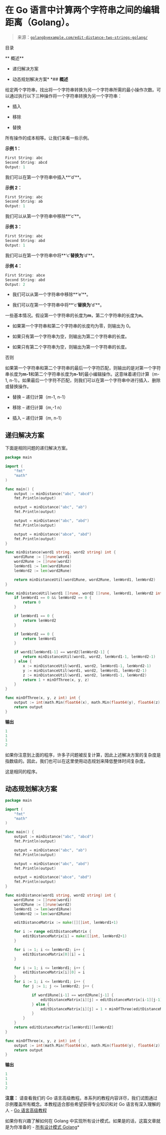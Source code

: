 <!--yml

类别：未分类

日期：2024-10-13 06:44:43

-->

# 在 Go 语言中计算两个字符串之间的编辑距离（Golang）。

> 来源：[`golangbyexample.com/edit-distance-two-strings-golang/`](https://golangbyexample.com/edit-distance-two-strings-golang/)

目录

**   概述**

+   递归解决方案

+   动态规划解决方案*  *## **概述**

给定两个字符串，找出将一个字符串转换为另一个字符串所需的最小操作次数。可以通过执行以下三种操作将一个字符串转换为另一个字符串：

+   插入

+   移除

+   替换

所有操作的成本相等。让我们来看一些示例。

**示例 1：**

```go
First String: abc
Second String: abcd
Output: 1
```

我们可以在第一个字符串中插入**‘d’**。

**示例 2：**

```go
First String: abc
Second String: ab
Output: 1
```

我们可以从第一个字符串中移除**‘c’**。

**示例 3：**

```go
First String: abc
Second String: abd
Output: 1
```

我们可以在第一个字符串中将**‘c’**替换为**‘d’**。

**示例 4：**

```go
First String: abce
Second String: abd
Output: 2
```

+   我们可以从第一个字符串中移除**‘e’**。

+   我们可以在第一个字符串中将**‘c’**替换为**‘d’**。

一些基本情况。假设第一个字符串的长度为**m**，第二个字符串的长度为**n**。

+   如果第一个字符串和第二个字符串的长度均为零，则输出为 0。

+   如果只有第一个字符串为空，则输出为第二个字符串的长度。

+   如果只有第二个字符串为空，则输出为第一个字符串的长度。

否则

如果第一个字符串和第二个字符串的最后一个字符匹配，则输出的是对第一个字符串长度为**m-1**和第二个字符串长度为**n-1**的最小编辑操作。这意味着递归计算（m-1, n-1）。如果最后一个字符不匹配，则我们可以在第一个字符串中进行插入、删除或替换操作。

+   替换 – 递归计算（m-1, n-1）

+   移除 – 递归计算（m,-1 n）

+   插入 – 递归计算（m, n-1）

## **递归解决方案**

下面是相同问题的递归解决方案。

```go
package main

import (
	"fmt"
	"math"
)

func main() {
	output := minDistance("abc", "abcd")
	fmt.Println(output)

	output = minDistance("abc", "ab")
	fmt.Println(output)

	output = minDistance("abc", "abd")
	fmt.Println(output)

	output = minDistance("abce", "abd")
	fmt.Println(output)
}

func minDistance(word1 string, word2 string) int {
	word1Rune := []rune(word1)
	word2Rune := []rune(word2)
	lenWord1 := len(word1Rune)
	lenWord2 := len(word2Rune)

	return minDistanceUtil(word1Rune, word2Rune, lenWord1, lenWord2)
}

func minDistanceUtil(word1 []rune, word2 []rune, lenWord1, lenWord2 int) int {
	if lenWord1 == 0 && lenWord2 == 0 {
		return 0
	}

	if lenWord1 == 0 {
		return lenWord2
	}

	if lenWord2 == 0 {
		return lenWord1
	}

	if word1[lenWord1-1] == word2[lenWord2-1] {
		return minDistanceUtil(word1, word2, lenWord1-1, lenWord2-1)
	} else {
		x := minDistanceUtil(word1, word2, lenWord1-1, lenWord2-1)
		y := minDistanceUtil(word1, word2, lenWord1, lenWord2-1)
		z := minDistanceUtil(word1, word2, lenWord1-1, lenWord2)
		return 1 + minOfThree(x, y, z)
	}
}

func minOfThree(x, y, z int) int {
	output := int(math.Min(float64(x), math.Min(float64(y), float64(z))))
	return output
}
```

**输出**

```go
1
1
1
2
```

如果你注意到上面的程序，许多子问题被反复计算，因此上述解决方案的复杂度是指数级的。因此，我们也可以在这里使用动态规划来降低整体时间复杂度。

这是相同的程序。

## **动态规划解决方案**

```go
package main

import (
	"fmt"
	"math"
)

func main() {
	output := minDistance("abc", "abcd")
	fmt.Println(output)

	output = minDistance("abc", "ab")
	fmt.Println(output)

	output = minDistance("abc", "abd")
	fmt.Println(output)

	output = minDistance("abce", "abd")
	fmt.Println(output)
}

func minDistance(word1 string, word2 string) int {
	word1Rune := []rune(word1)
	word2Rune := []rune(word2)
	lenWord1 := len(word1Rune)
	lenWord2 := len(word2Rune)

	editDistanceMatrix := make([][]int, lenWord1+1)

	for i := range editDistanceMatrix {
		editDistanceMatrix[i] = make([]int, lenWord2+1)
	}

	for i := 1; i <= lenWord2; i++ {
		editDistanceMatrix[0][i] = i
	}

	for i := 1; i <= lenWord1; i++ {
		editDistanceMatrix[i][0] = i
	}
	for i := 1; i <= lenWord1; i++ {
		for j := 1; j <= lenWord2; j++ {

			if word1Rune[i-1] == word2Rune[j-1] {
				editDistanceMatrix[i][j] = editDistanceMatrix[i-1][j-1]
			} else {
				editDistanceMatrix[i][j] = 1 + minOfThree(editDistanceMatrix[i-1][j], editDistanceMatrix[i][j-1], editDistanceMatrix[i-1][j-1])
			}
		}
	}
	return editDistanceMatrix[lenWord1][lenWord2]
}

func minOfThree(x, y, z int) int {
	output := int(math.Min(float64(x), math.Min(float64(y), float64(z))))
	return output
}
```

**输出**

```go
1
1
1
2
```

**注意：** 请查看我们的 Go 语言高级教程。本系列的教程内容详尽，我们试图通过示例覆盖所有概念。本教程适合那些希望获得专业知识和对 Go 语言有深入理解的人 - [Go 语言高级教程](https://golangbyexample.com/golang-comprehensive-tutorial/)

如果你有兴趣了解如何在 Golang 中实现所有设计模式。如果是的话，这篇文章就是为你准备的 - [所有设计模式 Golang](https://golangbyexample.com/all-design-patterns-golang/)*
